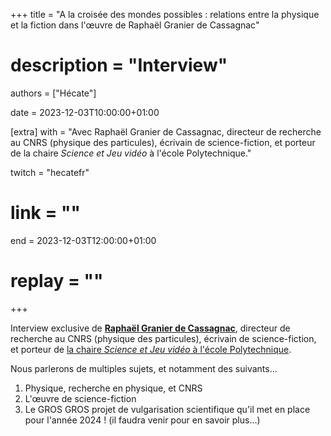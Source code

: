 +++
title = "A la croisée des mondes possibles : relations entre la physique et la fiction dans l'œuvre de Raphaël Granier de Cassagnac"
# description = "Interview"
authors = ["Hécate"]

date = 2023-12-03T10:00:00+01:00

[extra]
with = "Avec Raphaël Granier de Cassagnac, directeur de recherche au CNRS (physique des particules), écrivain de science-fiction, et porteur de la chaire _Science et Jeu vidéo_ à l'école Polytechnique."

twitch = "hecatefr"
# link = ""

end = 2023-12-03T12:00:00+01:00

# replay = ""
+++

Interview exclusive de **[Raphaël Granier de Cassagnac](https://fr.wikipedia.org/wiki/Rapha%C3%ABl_Granier_de_Cassagnac)**,
directeur de recherche au CNRS (physique des particules), écrivain de science-fiction, et porteur de [la chaire _Science
et Jeu vidéo_ à l'école Polytechnique](https://sciencexgames.fr).

Nous parlerons de multiples sujets, et notamment des suivants…

1. Physique, recherche en physique, et CNRS
2. L'œuvre de science-fiction
3. Le GROS GROS projet de vulgarisation scientifique qu'il met en place pour l'année 2024 ! (il faudra venir pour en 
   savoir plus…)
